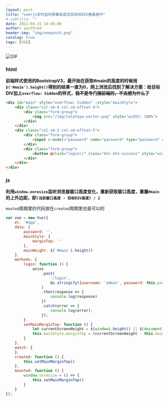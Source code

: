 ```yaml
---
layout: post
title: "vue+js实时监听屏幕高度实现目标DIV垂直居中"
# subtitle: ""
date: 2021-04-15 14:45:00
author: youthred
header-img: "img/onepunch.png"
catalog: true
tags: [VUE]
---
```


![GIF](https://wx4.sinaimg.cn/large/005Ii7rngy1gco5n42clog31b00scnpf.gif)

### html

**前端样式使用的BootstrapV3，最开始在获取#main的高度的时候用`$('#main').height()`得到的结果一直为0，网上浏览后找到了解决方案：给目标DIV加上`overflow: hidden`的样式，~~我不是专门搞前端的，不去想为什么了~~**

``` html
<div id="main" style="overflow: hidden" :style="mainStyle">
    <div class="col-sm-4 col-sm-offset-4">
        <div class="form-group">
            <img src="/img/lalafaye-vector.png" style="width: 100%">
        </div>
    </div>
    <div class="col-sm-2 col-sm-offset-5">
        <div class="form-group">
            <input v-model="password" name="password" type="password" class="form-control" placeholder="password">
        </div>
        <div class="form-group">
            <button @click="login()" class="btn btn-success" style="width: 100%">LOG IN</button>
        </div>
    </div>
</div>
```

### js

**利用`window.onresize`监听浏览器窗口高度变化，重新获取窗口高度，重置`#main`的上外边距，即`(当前窗口高度 - 目标DIV高度) / 2`**

`mouted`周期里的代码放在`created`周期里也是可以的

``` js
var vue = new Vue({
    el: '#app',
    data: {
        password: '',
        mainStyle: {
            marginTop: ''
        },
        mainHeight: $('#main').height()
    },
    methods: {
        login: function () {
            axios
                .post(
                    '/login',
                    Qs.stringify({username: 'admin', password: this.password})
                )
                .then(response => {
                    console.log(response)
                })
                .catch(error => {
                    console.log(error);
                });
        },
        setMainMarginTop: function () {
            let currentScreenHeight = $(window).height() || $(document).height();
            this.mainStyle.marginTop = (currentScreenHeight - this.mainHeight) / 2 + 'px';
        }
    },
    watch: {
    },
    created: function () {
        this.setMainMarginTop()
    },
    mounted: function () {
        window.onresize = () => {
            this.setMainMarginTop()
        }
    }
});
```